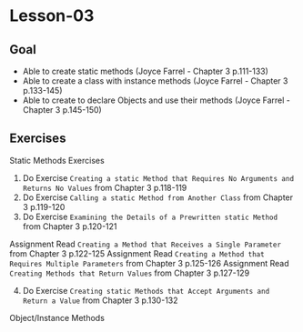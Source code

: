 # Lesson-03

## Goal
* Able to create static methods (Joyce Farrel - Chapter 3 p.111-133)
* Able to create a class with instance methods (Joyce Farrel - Chapter 3 p.133-145)
* Able to create to declare Objects and use their methods (Joyce Farrel - Chapter 3 p.145-150)



## Exercises

Static Methods Exercises
1. Do Exercise `Creating a static Method that Requires No Arguments and Returns No Values` from Chapter 3 p.118-119
2. Do Exercise `Calling a static Method from Another Class` from Chapter 3 p.119-120
3. Do Exercise `Examining the Details of a Prewritten static Method` from Chapter 3 p.120-121

Assignment Read `Creating a Method that Receives a Single Parameter` from Chapter 3 p.122-125
Assignment Read `Creating a Method that Requires Multiple Parameters` from Chapter 3 p.125-126
Assignment Read  `Creating Methods that Return Values` from Chapter 3 p.127-129

4. Do Exercise `Creating static Methods that Accept Arguments and Return a Value` from Chapter 3 p.130-132


Object/Instance Methods

